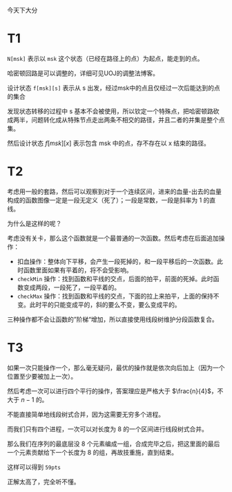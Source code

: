 今天下大分
# T1
`N[msk]` 表示以 `msk` 这个状态（已经在路径上的点）为起点，能走到的点。

哈密顿回路是可以调整的，详细可见UOJ的调整法博客。

设计状态 `f[msk][s]` 表示从 s 出发，经过msk中的点且仅经过一次后能达到的点的集合

发现状态转移的过程中 s 基本不会被使用，所以钦定一个特殊点，把哈密顿路砍成两半，问题转化成从特殊节点走出两条不相交的路径，并且二者的并集是整个点集。

然后设计状态 $f[msk][x]$ 表示包含 msk 中的点，存不存在以 x 结束的路径。

# T2

考虑用一般的套路，然后可以观察到对于一个连续区间，进来的血量-出去的血量构成的函数图像一定是一段无定义（死了）；一段是常数，一段是斜率为 $1$ 的直线。

为什么是这样的呢？

考虑没有关卡，那么这个函数就是一个最普通的一次函数。然后考虑在后面追加操作：

- 扣血操作：整体向下平移，会产生一段死掉的，和一段平移后的一次函数。此时函数里面如果有平着的，将不会受影响。
- `checkMin` 操作：找到函数和平线的交点，后面的拍平，前面的死掉。此时函数变成两段，一段死了，一段平着的。
- `checkMax` 操作：找到函数和平线的交点，下面的拉上来拍平，上面的保持不变。此时平的只能变成平的，斜的要么不变，要么变成平的。

三种操作都不会让函数的”阶梯“增加，所以直接使用线段树维护分段函数复合。

# T3

如果一次只能操作一个，那么毫无疑问，最优的操作就是依次向后加上（因为一个位置至少要被加上一次）。

然后考虑一次可以进行四个平行的操作，答案理应是严格大于 $\frac{n}{4}$，不大于 $n-1$ 的。

不能直接简单地线段树式合并，因为这需要无穷多个进程。

而我们只有四个进程，一次可以对长度为 $8$ 的一个区间进行线段树式合并。

那么我们在序列的最底层没 $8$ 个元素编成一组，合成完毕之后，把这里面的最后一个元素贡献给下一个长度为 $8$ 的组，再故技重施，直到结束。

这样可以得到 `59pts`

正解太高了，完全听不懂。